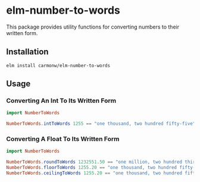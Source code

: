 # elm-number-to-words

This package provides utility functions for converting numbers to their written form.

## Installation

```
elm install carmonw/elm-number-to-words
```

## Usage

### Converting An Int To Its Written Form

```elm
import NumberToWords

NumberToWords.intToWords 1255 == "one thousand, two hundred fifty-five"
```

### Converting A Float To Its Written Form

```elm
import NumberToWords

NumberToWords.roundToWords 1232551.50 == "one million, two hundred thirty-two thousand, five hundred fifty-two"
NumberToWords.floorToWords 1255.20 == "one thousand, two hundred fifty-five"
NumberToWords.ceilingToWords 1255.20 == "one thousand, two hundred fifty-six"
```
